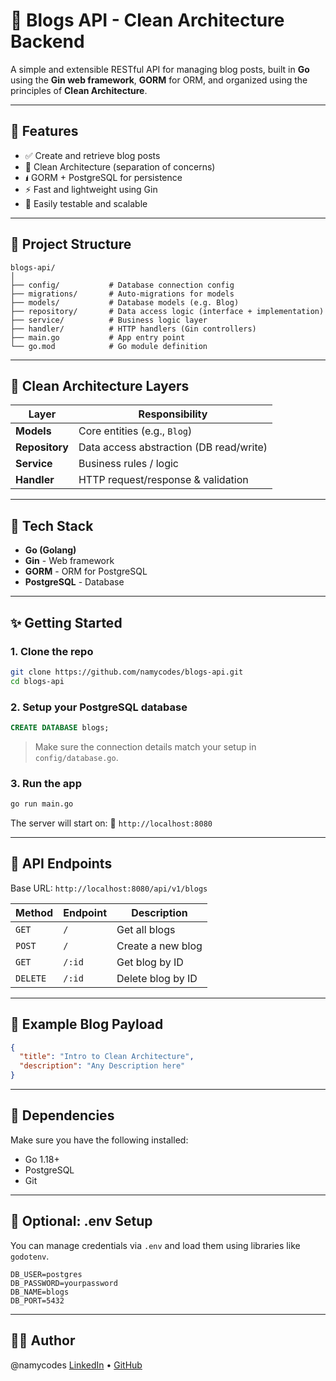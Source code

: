 # 📝 Blogs API - Clean Architecture Backend

A simple and extensible RESTful API for managing blog posts, built in **Go** using the **Gin web framework**, **GORM** for ORM, and organized using the principles of **Clean Architecture**.

---

## 📆 Features

* ✅ Create and retrieve blog posts
* 🧱 Clean Architecture (separation of concerns)
* 🖠 GORM + PostgreSQL for persistence
* ⚡ Fast and lightweight using Gin
* 🧪 Easily testable and scalable

---

## 📂 Project Structure

```
blogs-api/
│
├── config/           # Database connection config
├── migrations/       # Auto-migrations for models
├── models/           # Database models (e.g. Blog)
├── repository/       # Data access logic (interface + implementation)
├── service/          # Business logic layer
├── handler/          # HTTP handlers (Gin controllers)
├── main.go           # App entry point
└── go.mod            # Go module definition
```

---

## 🧱 Clean Architecture Layers

| Layer          | Responsibility                          |
| -------------- | --------------------------------------- |
| **Models**     | Core entities (e.g., `Blog`)            |
| **Repository** | Data access abstraction (DB read/write) |
| **Service**    | Business rules / logic                  |
| **Handler**    | HTTP request/response & validation      |

---

## 🔧 Tech Stack

* **Go (Golang)**
* **Gin** - Web framework
* **GORM** - ORM for PostgreSQL
* **PostgreSQL** - Database

---

## ✨ Getting Started

### 1. Clone the repo

```bash
git clone https://github.com/namycodes/blogs-api.git
cd blogs-api
```

### 2. Setup your PostgreSQL database

```sql
CREATE DATABASE blogs;
```

> Make sure the connection details match your setup in `config/database.go`.

### 3. Run the app

```bash
go run main.go
```

The server will start on:
📍 `http://localhost:8080`

---

## 📡 API Endpoints

Base URL: `http://localhost:8080/api/v1/blogs`

| Method | Endpoint | Description       |
| ------ | -------- | ----------------- |
| `GET`  | `/`      | Get all blogs     |
| `POST` | `/`      | Create a new blog |
| `GET`  | `/:id`   | Get blog by ID    |
| `DELETE`  | `/:id`   | Delete blog by ID    |

---

## 🧪 Example Blog Payload

```json
{
  "title": "Intro to Clean Architecture",
  "description": "Any Description here"
}
```

---

## 🧠 Dependencies

Make sure you have the following installed:

* Go 1.18+
* PostgreSQL
* Git

---

## 🧼 Optional: .env Setup

You can manage credentials via `.env` and load them using libraries like `godotenv`.

```env
DB_USER=postgres
DB_PASSWORD=yourpassword
DB_NAME=blogs
DB_PORT=5432
```

---

## 🧑‍💻 Author
@namycodes
[LinkedIn](https://www.linkedin.com/in/namycodes/) • [GitHub](https://github.com/namycodes)

